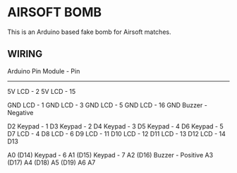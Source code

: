 # AIRSOFT BOMB

This is an Arduino based fake bomb for Airsoft matches.

## WIRING

Arduino Pin         Module - Pin
-----------         ------------

5V                  LCD - 2
5V                  LCD - 15

GND                 LCD - 1
GND                 LCD - 3
GND                 LCD - 5
GND                 LCD - 16
GND                 Buzzer - Negative

D2                  Keypad - 1
D3                  Keypad - 2
D4                  Keypad - 3
D5                  Keypad - 4
D6                  Keypad - 5
D7                  LCD - 4
D8                  LCD - 6
D9                  LCD - 11
D10                 LCD - 12
D11                 LCD - 13
D12                 LCD - 14
D13

A0 (D14)            Keypad - 6
A1 (D15)            Keypad - 7
A2 (D16)            Buzzer - Positive
A3 (D17)
A4 (D18)
A5 (D19)
A6
A7
